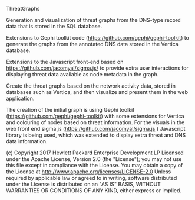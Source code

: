 ThreatGraphs

Generation and visualization of threat graphs from the DNS-type record data that is stored in the SQL database.

Extensions to Gephi toolkit code (https://github.com/gephi/gephi-toolkit) to generate the graphs from the annotated DNS data stored in the Vertica database.

Extensions to the Javascript front-end based on https://github.com/jacomyal/sigma.js/ to provide extra user interactions for displaying threat data available as node metadata in the graph.

Create the threat graphs based on the network activity data, stored in databases such as Vertica, and
then visualize and present them in the web application. 

The creation of the initial graph is using Gephi toolkit (https://github.com/gephi/gephi-toolkit) with some extensions for Vertica and 
colouring of nodes based on threat information. For the visuals in the web front end sigma.js (https://github.com/jacomyal/sigma.js ) Javascript library is being used, which was extended to display extra threat and DNS data information.

(c) Copyright 2017 Hewlett Packard Enterprise Development LP Licensed under the Apache License, Version 2.0 (the "License"); 
you may not use this file except in compliance with the License. 
You may obtain a copy of the License at http://www.apache.org/licenses/LICENSE-2.0 
Unless required by applicable law or agreed to in writing, software distributed under the License is distributed on an "AS IS" BASIS, 
WITHOUT WARRANTIES OR CONDITIONS OF ANY KIND, either express or implied.
